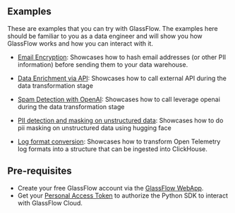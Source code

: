 ## Examples

These are examples that you can try with GlassFlow. The examples here should be familiar to you as a data engineer and will show you how GlassFlow works and how you can interact with it.

- [Email Encryption](email-encryption): Showcases how to hash email addresses (or other PII information) before sending them to your data warehouse.

- [Data Enrichment via API](data-enrichment): Showcases how to call external API during the data transformation stage 

- [Spam Detection with OpenAI](openai-spam-detection): Showcases how to call leverage openai during the data transformation stage 

- [PII detection and masking on unstructured data](pii-detection-masking): Showcases how to do pii masking on unstructured data using hugging face 

- [Log format conversion](opentel-log-transform): Showcases how to transform Open Telemetry log formats into a structure that can be ingested into ClickHouse.


## Pre-requisites

- Create your free GlassFlow account via the [GlassFlow WebApp](https://app.glassflow.dev).
- Get your [Personal Access Token](https://app.glassflow.dev/profile) to authorize the Python SDK to interact with GlassFlow Cloud.




